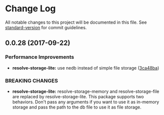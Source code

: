 # Change Log

All notable changes to this project will be documented in this file.
See [standard-version](https://github.com/conventional-changelog/standard-version) for commit guidelines.



<a name="0.0.28"></a>
## 0.0.28 (2017-09-22)


### Performance Improvements

* **resolve-storage-lite:** use nedb instead of simple file storage ([3ca48ba](https://github.com/reimagined/resolve/commit/3ca48ba))


### BREAKING CHANGES

* **resolve-storage-lite:** resolve-storage-memory and resolve-storage-file are replaced by resolve-storage-lite. This package supports two behaviors. Don't pass any arguments if you want to use it as in-memory storage and pass the path to the db file to use it as file storage.

